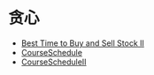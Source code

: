 # **贪心**

* [Best Time to Buy and Sell Stock II](./CloneGraph.md)
* [CourseSchedule](./CourseSchedule.md)
* [CourseScheduleII](CourseScheduleII.md)